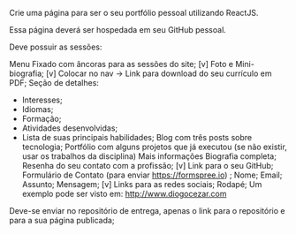 Crie uma página para ser o seu portfólio pessoal utilizando ReactJS.

Essa página deverá ser hospedada em seu GitHub pessoal.

Deve possuir as sessões:

Menu Fixado com âncoras para as sessões do site; 
[v] Foto e Mini-biografia;
[v] Colocar no nav -> Link para download do seu currículo em PDF;
Seção de detalhes:
- Interesses;
- Idiomas;
- Formação;
- Atividades desenvolvidas;
- Lista de suas principais habilidades;
Blog com três posts sobre tecnologia;
Portfólio com alguns projetos que já executou (se não existir, usar os trabalhos da disciplina)
Mais informações
Biografia completa;
Resenha do seu contato com a profissão;
[v] Link para o seu GitHub;
Formulário de Contato (para enviar https://formspree.io) ;
    Nome;
    Email;
    Assunto;
    Mensagem;
[v] Links para as redes sociais;
Rodapé;
Um exemplo pode ser visto em: http://www.diogocezar.com

Deve-se enviar no repositório de entrega, apenas o link para o repositório e para a sua página publicada;
